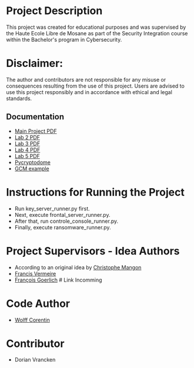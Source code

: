 # Project Description
This project was created for educational purposes and was supervised by the Haute Ecole Libre de Mosane as part of the Security Integration course within the Bachelor's program in Cybersecurity.

# Disclaimer:
The author and contributors are not responsible for any misuse or consequences resulting from the use of this project. Users are advised to use this project responsibly and in accordance with ethical and legal standards.

## Documentation
- [Main Project PDF](https://corentin-wolff.com/pdfs/enonce.pdf)
- [Lab 2 PDF](https://corentin-wolff.com/pdfs/Labo2.pdf)
- [Lab 3 PDF](https://corentin-wolff.com/pdfs/Labo3.pdf)
- [Lab 4 PDF](https://corentin-wolff.com/pdfs/Labo4.pdf)
- [Lab 5 PDF](https://corentin-wolff.com/pdfs/Labo5.pdf)
- [Pycryptodome](https://pycryptodome.readthedocs.io/en/latest/)
- [GCM example](https://en.wikipedia.org/wiki/Galois/Counter_Mode)

# Instructions for Running the Project
- Run key_server_runner.py first.
- Next, execute frontal_server_runner.py.
- After that, run controle_console_runner.py.
- Finally, execute ransomware_runner.py.

# Project Supervisors - Idea Authors
- According to an original idea by [Christophe Mangon](https://be.linkedin.com/in/christophe-mangon)
- [Francis Vermeire](https://be.linkedin.com/in/francisvermeire) 
- [François Goerlich]() # Link Incomming

# Code Author
- [Wolff Corentin](https://www.github.com/WolffCorentin)

# Contributor
- Dorian Vrancken
